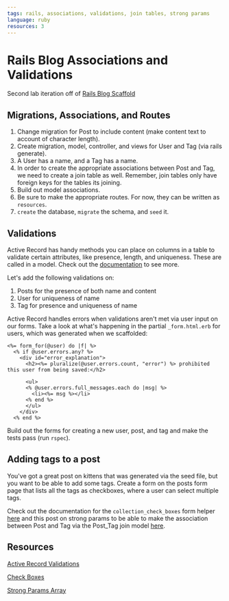 ```yaml
---
tags: rails, associations, validations, join tables, strong params
language: ruby
resources: 3
---
```


# Rails Blog Associations and Validations

Second lab iteration off of [Rails Blog Scaffold](https://github.com/flatiron-school-curriculum/rails-blog-scaffold/tree/master)

## Migrations, Associations, and Routes

1. Change migration for Post to include content (make content text to account of character length).
2. Create migration, model, controller, and views for User and Tag (via rails generate).
3. A User has a name, and a Tag has a name.
4. In order to create the appropriate associations between Post and Tag, we need to create a join table as well. Remember, join tables only have foreign keys for the tables its joining.
5. Build out model associations.
6. Be sure to make the appropriate routes. For now, they can be written as `resources`.
7. `create` the database, `migrate` the schema, and `seed` it.

## Validations

Active Record has handy methods you can place on columns in a table to validate certain attributes, like presence, length, and uniqueness. These are called in a model. Check out the [documentation](http://guides.rubyonrails.org/active_record_validations.html) to see more.

Let's add the following validations on:

1. Posts for the presence of both name and content
2. User for uniqueness of name
3. Tag for presence and uniqueness of name

Active Record handles errors when validations aren't met via user input on our forms. Take a look at what's happening in the partial `_form.html.erb` for users, which was generated when we scaffolded:

```
<%= form_for(@user) do |f| %>
  <% if @user.errors.any? %>
    <div id="error_explanation">
      <h2><%= pluralize(@user.errors.count, "error") %> prohibited this user from being saved:</h2>

      <ul>
      <% @user.errors.full_messages.each do |msg| %>
        <li><%= msg %></li>
      <% end %>
      </ul>
    </div>
  <% end %>
```

Build out the forms for creating a new user, post, and tag and make the tests pass (run `rspec`).

## Adding tags to a post

You've got a great post on kittens that was generated via the seed file, but you want to be able to add some tags. Create a form on the posts form page that lists all the tags as checkboxes, where a user can select multiple tags.

Check out the documentation for the `collection_check_boxes` form helper [here](http://edgeapi.rubyonrails.org/classes/ActionView/Helpers/FormBuilder.html#method-i-collection_check_boxes) and this post on strong params to be able to make the association between Post and Tag via the Post_Tag join model [here](http://stackoverflow.com/questions/16549382/how-to-permit-an-array-with-strong-parameters).

## Resources

[Active Record Validations](http://guides.rubyonrails.org/active_record_validations.html)

[Check Boxes](http://edgeapi.rubyonrails.org/classes/ActionView/Helpers/FormBuilder.html#method-i-collection_check_boxes)

[Strong Params Array](http://stackoverflow.com/questions/16549382/how-to-permit-an-array-with-strong-parameters)
